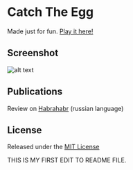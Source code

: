 # Catch The Egg
Made just for fun. [Play it here!](https://shtange.github.io/catch-the-egg/)

## Screenshot
![alt text](https://raw.githubusercontent.com/shtange/catch-the-egg/master/catch-the-egg-screen.jpg "Catch The Egg")

## Publications
Review on [Habrahabr](https://habr.com/ru/post/261669/) (russian language)

## License
Released under the [MIT License](http://www.opensource.org/licenses/mit-license.php)

THIS IS MY FIRST EDIT TO README FILE.
